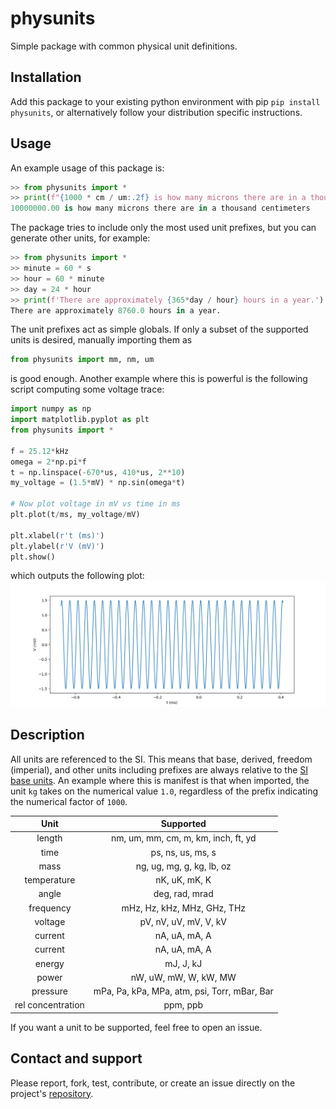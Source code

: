 # physunits

Simple package with common physical unit definitions. 

## Installation
Add this package to your existing python environment with pip
```pip install physunits```, or alternatively follow your distribution specific instructions. 

## Usage
An example usage of this package is:
```python
>> from physunits import *
>> print(f"{1000 * cm / um:.2f} is how many microns there are in a thousand centimeters")
10000000.00 is how many microns there are in a thousand centimeters
```

The package tries to include only the most used unit prefixes, but you can generate other units, for example:
```python
>> from physunits import *
>> minute = 60 * s
>> hour = 60 * minute
>> day = 24 * hour
>> print(f'There are approximately {365*day / hour} hours in a year.')
There are approximately 8760.0 hours in a year.
```
The unit prefixes act as simple globals. If only a subset of the supported units is desired, manually importing them as

```python
from physunits import mm, nm, um
```
is good enough. Another example where this is powerful is the following script computing some voltage trace:
```python
import numpy as np
import matplotlib.pyplot as plt
from physunits import *

f = 25.12*kHz
omega = 2*np.pi*f
t = np.linspace(-670*us, 410*us, 2**10)
my_voltage = (1.5*mV) * np.sin(omega*t)

# Now plot voltage in mV vs time in ms
plt.plot(t/ms, my_voltage/mV)

plt.xlabel(r't (ms)')
plt.ylabel(r'V (mV)')
plt.show() 
```
which outputs the following plot:
![example_plot](/docs/readme_plot.png)


## Description
All units are referenced to the SI. This means that base, derived, freedom (imperial), and other units including prefixes are always relative to the [SI base units](https://www.nist.gov/pml/weights-and-measures/metric-si/si-units). An example where this is manifest is that when imported, the unit ```kg``` takes on the numerical value ```1.0```, regardless of the prefix indicating the numerical factor of ```1000```.

| Unit        |    Supported    |
| :-------------: |:-------------:|
| length      | nm, um, mm, cm, m, km, inch, ft, yd |
| time      | ps, ns, us, ms, s |
| mass      | ng, ug, mg, g, kg, lb, oz |
| temperature | nK, uK, mK, K |
| angle | deg, rad, mrad |
| frequency | mHz, Hz, kHz, MHz, GHz, THz |
| voltage | pV, nV, uV, mV, V, kV |
| current | nA, uA, mA, A |
| current | nA, uA, mA, A |
| energy | mJ, J, kJ | 
| power | nW, uW, mW, W, kW, MW |
| pressure | mPa, Pa, kPa, MPa, atm, psi, Torr, mBar, Bar |
| rel concentration | ppm, ppb |

If you want a unit to be supported, feel free to open an issue.

## Contact and support
Please report, fork, test, contribute, or create an issue directly on the project's [repository](https://github.com/pacosalces/physunits).